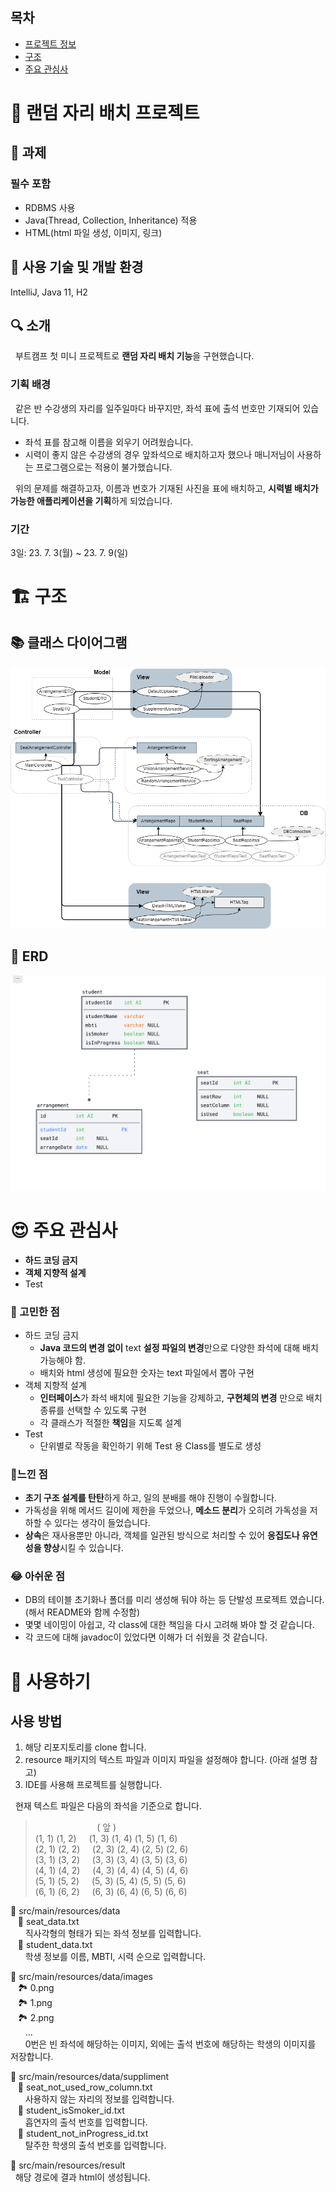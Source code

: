 ## 목차
- [프로젝트 정보](#-랜덤-자리-배치-프로젝트)
- [구조](#-구조)
- [주요 관심사](#-주요-관심사)

# 🚀 랜덤 자리 배치 프로젝트
## 📌 과제
### 필수 포함
- RDBMS 사용
- Java(Thread, Collection, Inheritance) 적용
- HTML(html 파일 생성, 이미지, 링크)

## 🔧 사용 기술 및 개발 환경
IntelliJ, Java 11, H2
## 🔍 소개
&nbsp; 부트캠프 첫 미니 프로젝트로 **랜덤 자리 배치 기능**을 구현했습니다.<br>

### 기획 배경
&nbsp; 같은 반 수강생의 자리를 일주일마다 바꾸지만, 좌석 표에 출석 번호만 기재되어 있습니다.<br>
- 좌석 표를 참고해 이름을 외우기 어려웠습니다.
- 시력이 좋지 않은 수강생의 경우 앞좌석으로 배치하고자 했으나 매니저님이 사용하는 프로그램으로는 적용이 불가했습니다.<br>

&nbsp; 위의 문제를 해결하고자, 이름과 번호가 기재된 사진을 표에 배치하고, **시력별 배치가 가능한 애플리케이션을 기획**하게 되었습니다.

### 기간
3일: 23. 7. 3(월) ~ 23. 7. 9(일)
# 🏗 구조
## 📚 클래스 다이어그램
![이미지](./image/class_diagram.png)

## 💾 ERD

![이미지](./image/erd.png)


# 😍 주요 관심사
- **하드 코딩 금지**
- **객체 지향적 설계**
- Test

### 🤔 고민한 점
- 하드 코딩 금지
  - **Java 코드의 변경 없이** text **설정 파일의 변경**만으로 다양한 좌석에 대해 배치 가능해야 함.
  - 배치와 html 생성에 필요한 숫자는 text 파일에서 뽑아 구현
- 객체 지향적 설계
  - **인터페이스**가 좌석 배치에 필요한 기능을 강제하고, **구현체의 변경** 만으로 배치 종류를 선택할 수 있도록 구현
  - 각 클래스가 적절한 **책임**을 지도록 설계
- Test
  - 단위별로 작동을 확인하기 위해 Test 용 Class를 별도로 생성

### 🤩느낀 점
- **초기 구조 설계를 탄탄**하게 하고, 일의 분배를 해야 진행이 수월합니다.
- 가독성을 위해 메서드 길이에 제한을 두었으나, **메소드 분리**가 오히려 가독성을 저하할 수 있다는 생각이 들었습니다.
- **상속**은 재사용뿐만 아니라, 객체를 일관된 방식으로 처리할 수 있어 **응집도나 유연성을 향상**시킬 수 있습니다.

### 😂 아쉬운 점
- DB의 테이블 초기화나 폴더를 미리 생성해 둬야 하는 등 단발성 프로젝트 였습니다.(해서 README와 함께 수정함)
- 몇몇 네이밍이 아쉽고, 각 class에 대한 책임을 다시 고려해 봐야 할 것 같습니다.
- 각 코드에 대해 javadoc이 있었다면 이해가 더 쉬웠을 것 같습니다.

# 🔆 사용하기
## 사용 방법
1. 해당 리포지토리를 clone 합니다.
2. resource 패키지의 텍스트 파일과 이미지 파일을 설정해야 합니다. (아래 설명 참고)
3. IDE를 사용해 프로젝트를 실행합니다.


&nbsp; 현재 텍스트 파일은 다음의 좌석을 기준으로 합니다.
>&nbsp;&nbsp;&nbsp;&nbsp;&nbsp;&nbsp;&nbsp;&nbsp;&nbsp;&nbsp;&nbsp;&nbsp;&nbsp;&nbsp;&nbsp;&nbsp;&nbsp;&nbsp;&nbsp;&nbsp;&nbsp;&nbsp;&nbsp;&nbsp;&nbsp;(     앞     )<br>
(1, 1) (1, 2)&nbsp;&nbsp;&nbsp;&nbsp;&nbsp;(1, 3) (1, 4) (1, 5) (1, 6)<br>
(2, 1) (2, 2)&nbsp;&nbsp;&nbsp;&nbsp;&nbsp;(2, 3) (2, 4) (2, 5) (2, 6)<br>
(3, 1) (3, 2)&nbsp;&nbsp;&nbsp;&nbsp;&nbsp;(3, 3) (3, 4) (3, 5) (3, 6)<br>
(4, 1) (4, 2)&nbsp;&nbsp;&nbsp;&nbsp;&nbsp;(4, 3) (4, 4) (4, 5) (4, 6)<br>
(5, 1) (5, 2)&nbsp;&nbsp;&nbsp;&nbsp;&nbsp;(5, 3) (5, 4) (5, 5) (5, 6)<br>
(6, 1) (6, 2)&nbsp;&nbsp;&nbsp;&nbsp;&nbsp;(6, 3) (6, 4) (6, 5) (6, 6)<br>


📂 src/main/resources/data<br>
&nbsp;&nbsp;&nbsp;📄 seat_data.txt<br>
&nbsp;&nbsp;&nbsp;&nbsp;&nbsp;&nbsp;직사각형의 형태가 되는 좌석 정보를 입력합니다.<br>
&nbsp;&nbsp;&nbsp;📄 student_data.txt<br>
&nbsp;&nbsp;&nbsp;&nbsp;&nbsp;&nbsp;학생 정보를 이름, MBTI, 시력 순으로 입력합니다.

📂  src/main/resources/data/images<br>
&nbsp;&nbsp;&nbsp;🏞 0.png<br>
&nbsp;&nbsp;&nbsp;🏞 1.png<br>
&nbsp;&nbsp;&nbsp;🏞 2.png<br>
&nbsp;&nbsp;&nbsp;&nbsp;&nbsp;&nbsp;...<br>
&nbsp;&nbsp;&nbsp;&nbsp;&nbsp;&nbsp;0번은 빈 좌석에 해당하는 이미지, 외에는 출석 번호에 해당하는 학생의 이미지를 저장합니다.

📂 src/main/resources/data/suppliment<br>
&nbsp;&nbsp;&nbsp;📄 seat_not_used_row_column.txt<br>
&nbsp;&nbsp;&nbsp;&nbsp;&nbsp;&nbsp;사용하지 않는 자리의 정보를 입력합니다.<br>
&nbsp;&nbsp;&nbsp;📄 student_isSmoker_id.txt<br>
&nbsp;&nbsp;&nbsp;&nbsp;&nbsp;&nbsp;흡연자의 출석 번호를 입력합니다.<br>
&nbsp;&nbsp;&nbsp;📄 student_not_inProgress_id.txt<br>
&nbsp;&nbsp;&nbsp;&nbsp;&nbsp;&nbsp;탈주한 학생의 출석 번호를 입력합니다.<br>

📂 src/main/resources/result<br>
&nbsp; 해당 경로에 결과 html이 생성됩니다.
